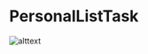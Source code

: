 # PersonalListTask
![alttext]((https://i.postimg.cc/ncfqyyhF/Screenshot-2023-06-10-at-3-43-41-PM.png))

